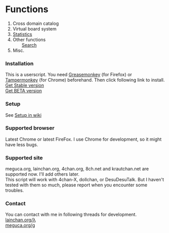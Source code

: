 # Functions
1. Cross domain catalog
2. Virtual board system
3. [Statistics](https://github.com/DogMan8/CatChan/wiki/Statistics)
4. Other functions<br>
&emsp;&emsp;[Search](https://github.com/DogMan8/CatChan/wiki/Search)
5. Misc.

### Installation
This is a userscript. You need [Greasemonkey](https://addons.mozilla.org/ja/firefox/addon/greasemonkey/) (for Firefox) or [Tampermonkey](https://chrome.google.com/webstore/detail/tampermonkey/dhdgffkkebhmkfjojejmpbldmpobfkfo) (for Chrome) beforehand. Then click following link to install.<br>
[Get Stable version](https://github.com/DogMan8/CatChan/blob/master/CatChan.user.js)<br>
[Get BETA version](https://github.com/DogMan8/CatChan/blob/develop/CatChan.user.js)

### Setup
See [Setup in wiki](https://github.com/DogMan8/CatChan/wiki/Setup)

### Supported browser
Latest Chrome or latest FireFox. I use Chrome for development, so it might have less bugs.

### Supported site
meguca.org, lainchan.org, 4chan.org, 8ch.net and krautchan.net are supported now. I'll add others later.<br>
This script will work with 4chan-X, dollchan, or DesuDesuTalk. But I haven't tested with them so much, please report when you encounter some troubles.

### Contact
You can contact with me in following threads for development.<br>
[lainchan.org/λ](https://lainchan.org/%CE%BB/res/10247.html)<br>
[meguca.org/g](https://meguca.org/g/1355772)<br>